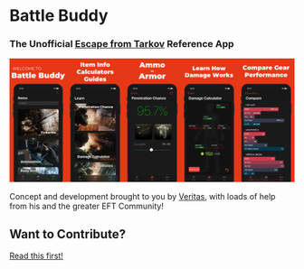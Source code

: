 #  Battle Buddy
### The Unofficial [Escape from Tarkov](http://www.escapefromtarkov.com) Reference App

![App Preview](Screenshots/banner.jpg "App Preview")

Concept and development brought to you by [Veritas](http://www.twitch.tv/veritas), with loads of help from his and the greater EFT Community!

## Want to Contribute?

[Read this first!](CONTRIBUTING.md)

